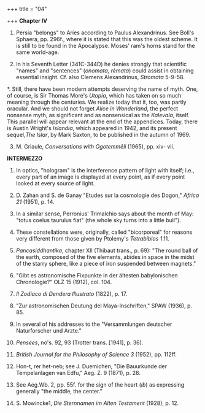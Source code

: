 +++
title = "04"

+++
**Chapter IV**

1. Persia "belongs" to Aries according to Paulus Alexandrinus. See Boll's Sphaera, pp. 296f., where it is stated that this was the oldest scheme. It is still to be found in the Apocalypse. Moses' ram's horns stand for the same world-age.

2. In his Seventh Letter \(341C-344D\) he denies strongly that scientific "names" and "sentences" \(*onomata, rèmata*\) could assist in obtaining essential insight. Cf. also Clemens Alexandrinus, *Stromata* 5-9-58.

\*. Still, there have been modern attempts deserving the name of myth. One, of course, is Sir Thomas More's *Utopia*, which has taken on so much meaning through the centuries. We realize today that it, too, was partly oracular. And we should not forget *Alice in Wonderland*, the perfect nonsense myth, as significant and as nonsensical as the *Kalevala*, itself. This parallel will appear relevant at the end of the appendices. Today, there is Austin Wright's *Islandia*, which appeared in 1942, and its present sequel,*The lslar*, by Mark Saxton, to be published in the autumn of 1969.  


3. M. Griaule, *Conversations with Ogotemmêli* \(1965\), pp. xiv- vii.





**INTERMEZZO**

1. In optics, "hologram" is the interference pattern of light with itself; i.e., every part of an image is displayed at every point, as if every point looked at every source of light.

2. D. Zahan and S. de Ganay "Etudes sur la cosmologie des Dogon," *Africa 21* \(1951\), p. 14.

3. In a similar sense, Perronius' Trimalchio says about the month of May: "totus coelus taurulus fiat" \(the whole sky turns into a little bull"\).



4. These constellations were, originally, called "bicorporeal" for reasons very different from those given by Ptolemy's *Tetrabiblos 1*.11.

5. *Pancasiddhantika*, chapter XII \(Thibaut trans., p. 69\): "The round ball of the earth, composed of the five elements, abides in space in the midst of the starry sphere, like a piece of iron suspended between magnets."

6. "Gibt es astronomische Fixpunkte in der ältesten babylonischen Chronologie?" OLZ 15 \(1912\), col. 104.

7. *Il Zodiaco di Dendera Illustrato* \(1822\), p. 17.

8. "Zur astronomischen Deutung del Maya-Inschriften," SPAW \(1936\), p. 85.

9. In several of his addresses to the "Versammlungen deutscher Naturforscher und Arzte."

10. *Pensées*, no's. 92, 93 \(Trotter trans. \[1941\], p. 36\).

11. *British Journal for the Philosophy of Science 3* \(1952\), pp. 112ff.

12. Hon-t, rer het-neb; see J. Duemichen, "Die Bauurkunde der Tempelanlagen van Edfu," Aeg. Z. 9 \(1871\), p. 28.

13. See Aeg.Wb. 2, pp. 55f. for the sign of the heart \(*ib*\) as expressing generally "the middle, the center."

14. S. Mowincke1, *Die Sternnamen im Alten Testament* \(1928\), p. 12.




